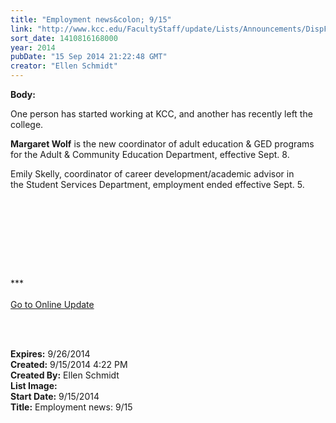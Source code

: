 ```yaml
---
title: "Employment news&colon; 9/15"
link: "http://www.kcc.edu/FacultyStaff/update/Lists/Announcements/DispForm.aspx?ID=1627"
sort_date: 1410816168000
year: 2014
pubDate: "15 Sep 2014 21:22:48 GMT"
creator: "Ellen Schmidt"
---
```


<div><b>Body:</b> <div class="ExternalClassF8FB992DB4A54F41808D98EF202F20B8"><p>​One person has started working at KCC, and another has recently left the college.</p>
<p><strong>Margaret Wolf</strong> is the new coordinator of adult education &amp; GED programs for the Adult &amp; Community Education Department, effective Sept. 8. </p>
<p>Emily Skelly, coordinator of career development/academic advisor in the Student Services Department, employment ended effective Sept. 5.</p>
<p> </p>
<p> </p>
<p> </p>
<p><br /><br />***<br /> <br /><a href="/update">Go to Online Update</a><br /> </p>
<p> </p></div></div>
<div><b>Expires:</b> 9/26/2014</div>
<div><b>Created:</b> 9/15/2014 4:22 PM</div>
<div><b>Created By:</b> Ellen Schmidt</div>
<div><b>List Image:</b> <a href="http://www.kcc.edu/SiteCollectionImages/margaretwolf218427.jpg"></a></div>
<div><b>Start Date:</b> 9/15/2014</div>
<div><b>Title:</b> Employment news: 9/15</div>
